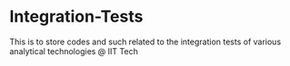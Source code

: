 # Integration-Tests

This is to store codes and such related to the integration tests of various analytical technologies @ IIT Tech
